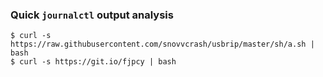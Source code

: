 ### Quick `journalctl` output analysis

```
$ curl -s https://raw.githubusercontent.com/snovvcrash/usbrip/master/sh/a.sh | bash
$ curl -s https://git.io/fjpcy | bash
```
